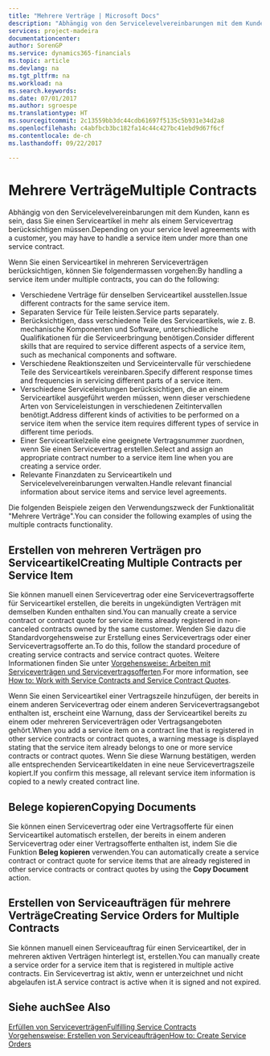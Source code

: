 ```yaml
---
title: "Mehrere Verträge | Microsoft Docs"
description: "Abhängig von den Servicelevelvereinbarungen mit dem Kunden, kann es sein, dass Sie einen Serviceartikel in mehr als einem Servicevertrag berücksichtigen müssen."
services: project-madeira
documentationcenter: 
author: SorenGP
ms.service: dynamics365-financials
ms.topic: article
ms.devlang: na
ms.tgt_pltfrm: na
ms.workload: na
ms.search.keywords: 
ms.date: 07/01/2017
ms.author: sgroespe
ms.translationtype: HT
ms.sourcegitcommit: 2c13559bb3dc44cdb61697f5135c5b931e34d2a8
ms.openlocfilehash: c4abfbcb3bc182fa14c44c427bc41ebd9d67f6cf
ms.contentlocale: de-ch
ms.lasthandoff: 09/22/2017

---
```

# <a name="multiple-contracts"></a><span data-ttu-id="a036d-103">Mehrere Verträge</span><span class="sxs-lookup"><span data-stu-id="a036d-103">Multiple Contracts</span></span>
<span data-ttu-id="a036d-104">Abhängig von den Servicelevelvereinbarungen mit dem Kunden, kann es sein, dass Sie einen Serviceartikel in mehr als einem Servicevertrag berücksichtigen müssen.</span><span class="sxs-lookup"><span data-stu-id="a036d-104">Depending on your service level agreements with a customer, you may have to handle a service item under more than one service contract.</span></span>  
  
<span data-ttu-id="a036d-105">Wenn Sie einen Serviceartikel in mehreren Serviceverträgen berücksichtigen, können Sie folgendermassen vorgehen:</span><span class="sxs-lookup"><span data-stu-id="a036d-105">By handling a service item under multiple contracts, you can do the following:</span></span>  
  
* <span data-ttu-id="a036d-106">Verschiedene Verträge für denselben Serviceartikel ausstellen.</span><span class="sxs-lookup"><span data-stu-id="a036d-106">Issue different contracts for the same service item.</span></span>  
* <span data-ttu-id="a036d-107">Separaten Service für Teile leisten.</span><span class="sxs-lookup"><span data-stu-id="a036d-107">Service parts separately.</span></span>  
* <span data-ttu-id="a036d-108">Berücksichtigen, dass verschiedene Teile des Serviceartikels, wie z. B. mechanische Komponenten und Software, unterschiedliche Qualifikationen für die Serviceerbringung benötigen.</span><span class="sxs-lookup"><span data-stu-id="a036d-108">Consider different skills that are required to service different aspects of a service item, such as mechanical components and software.</span></span>  
* <span data-ttu-id="a036d-109">Verschiedene Reaktionszeiten und Serviceintervalle für verschiedene Teile des Serviceartikels vereinbaren.</span><span class="sxs-lookup"><span data-stu-id="a036d-109">Specify different response times and frequencies in servicing different parts of a service item.</span></span>  
* <span data-ttu-id="a036d-110">Verschiedene Serviceleistungen berücksichtigen, die an einem Serviceartikel ausgeführt werden müssen, wenn dieser verschiedene Arten von Serviceleistungen in verschiedenen Zeitintervallen benötigt.</span><span class="sxs-lookup"><span data-stu-id="a036d-110">Address different kinds of activities to be performed on a service item when the service item requires different types of service in different time periods.</span></span>  
* <span data-ttu-id="a036d-111">Einer Serviceartikelzeile eine geeignete Vertragsnummer zuordnen, wenn Sie einen Servicevertrag erstellen.</span><span class="sxs-lookup"><span data-stu-id="a036d-111">Select and assign an appropriate contract number to a service item line when you are creating a service order.</span></span>  
* <span data-ttu-id="a036d-112">Relevante Finanzdaten zu Serviceartikeln und Servicelevelvereinbarungen verwalten.</span><span class="sxs-lookup"><span data-stu-id="a036d-112">Handle relevant financial information about service items and service level agreements.</span></span>  
  
<span data-ttu-id="a036d-113">Die folgenden Beispiele zeigen den Verwendungszweck der Funktionalität "Mehrere Verträge".</span><span class="sxs-lookup"><span data-stu-id="a036d-113">You can consider the following examples of using the multiple contracts functionality.</span></span>  
  
## <a name="creating-multiple-contracts-per-service-item"></a><span data-ttu-id="a036d-114">Erstellen von mehreren Verträgen pro Serviceartikel</span><span class="sxs-lookup"><span data-stu-id="a036d-114">Creating Multiple Contracts per Service Item</span></span>  
<span data-ttu-id="a036d-115">Sie können manuell einen Servicevertrag oder eine Servicevertragsofferte für Serviceartikel erstellen, die bereits in ungekündigten Verträgen mit demselben Kunden enthalten sind.</span><span class="sxs-lookup"><span data-stu-id="a036d-115">You can manually create a service contract or contract quote for service items already registered in non-canceled contracts owned by the same customer.</span></span> <span data-ttu-id="a036d-116">Wenden Sie dazu die Standardvorgehensweise zur Erstellung eines Servicevertrags oder einer Servicevertragsofferte an.</span><span class="sxs-lookup"><span data-stu-id="a036d-116">To do this, follow the standard procedure of creating service contracts and service contract quotes.</span></span> <span data-ttu-id="a036d-117">Weitere Informationen finden Sie unter [Vorgehensweise: Arbeiten mit Serviceverträgen und Servicevertragsofferten](service-how-to-create-service-contracts-and-service-contract-quotes.md).</span><span class="sxs-lookup"><span data-stu-id="a036d-117">For more information, see [How to: Work with Service Contracts and Service Contract Quotes](service-how-to-create-service-contracts-and-service-contract-quotes.md).</span></span>  
  
<span data-ttu-id="a036d-118">Wenn Sie einen Serviceartikel einer Vertragszeile hinzufügen, der bereits in einem anderen Servicevertrag oder einem anderen Servicevertragsangebot enthalten ist, erscheint eine Warnung, dass der Serviceartikel bereits zu einem oder mehreren Serviceverträgen oder Vertragsangeboten gehört.</span><span class="sxs-lookup"><span data-stu-id="a036d-118">When you add a service item on a contract line that is registered in other service contracts or contract quotes, a warning message is displayed stating that the service item already belongs to one or more service contracts or contract quotes.</span></span> <span data-ttu-id="a036d-119">Wenn Sie diese Warnung bestätigen, werden alle entsprechenden Serviceartikeldaten in eine neue Servicevertragszeile kopiert.</span><span class="sxs-lookup"><span data-stu-id="a036d-119">If you confirm this message, all relevant service item information is copied to a newly created contract line.</span></span>  
  
## <a name="copying-documents"></a><span data-ttu-id="a036d-120">Belege kopieren</span><span class="sxs-lookup"><span data-stu-id="a036d-120">Copying Documents</span></span>  
<span data-ttu-id="a036d-121">Sie können einen Servicevertrag oder eine Vertragsofferte für einen Serviceartikel automatisch erstellen, der bereits in einem anderen Servicevertrag oder einer Vertragsofferte enthalten ist, indem Sie die Funktion **Beleg kopieren** verwenden.</span><span class="sxs-lookup"><span data-stu-id="a036d-121">You can automatically create a service contract or contract quote for service items that are already registered in other service contracts or contract quotes by using the **Copy Document** action.</span></span>  
  
## <a name="creating-service-orders-for-multiple-contracts"></a><span data-ttu-id="a036d-122">Erstellen von Serviceaufträgen für mehrere Verträge</span><span class="sxs-lookup"><span data-stu-id="a036d-122">Creating Service Orders for Multiple Contracts</span></span>  
<span data-ttu-id="a036d-123">Sie können manuell einen Serviceauftrag für einen Serviceartikel, der in mehreren aktiven Verträgen hinterlegt ist, erstellen.</span><span class="sxs-lookup"><span data-stu-id="a036d-123">You can manually create a service order for a service item that is registered in multiple active contracts.</span></span> <span data-ttu-id="a036d-124">Ein Servicevertrag ist aktiv, wenn er unterzeichnet und nicht abgelaufen ist.</span><span class="sxs-lookup"><span data-stu-id="a036d-124">A service contract is active when it is signed and not expired.</span></span>  
  
## <a name="see-also"></a><span data-ttu-id="a036d-125">Siehe auch</span><span class="sxs-lookup"><span data-stu-id="a036d-125">See Also</span></span>  
[<span data-ttu-id="a036d-126">Erfüllen von Serviceverträgen</span><span class="sxs-lookup"><span data-stu-id="a036d-126">Fulfilling Service Contracts</span></span>](service-fulfill-service-contracts.md)  
[<span data-ttu-id="a036d-127">Vorgehensweise: Erstellen von Serviceaufträgen</span><span class="sxs-lookup"><span data-stu-id="a036d-127">How to: Create Service Orders</span></span>](service-how-to-create-service-orders.md)  

